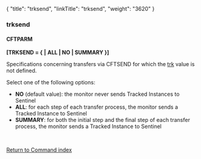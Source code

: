 {
    "title": "trksend",
    "linkTitle": "trksend",
    "weight": "3620"
}<span id="trksend"></span>

### trksend

#### **CFTPARM**

**\[TRKSEND = {**
**|** **ALL | NO | SUMMARY }\]**

Specifications concerning transfers via CFTSEND for which the [trk](../trk)
value is not defined.

Select one of the following options:

- **NO** <span style="font-style: normal;">(default value): the monitor never sends
    Tracked Instances to Sentinel</span>
- <span style="font-weight: bold;">ALL</span>: for each step of each transfer
    process, the monitor sends a Tracked Instance to Sentinel
- <span style="font-weight: bold;">SUMMARY</span>:
    for both the initial step and the final step of each transfer process,
    the monitor sends a Tracked Instance to Sentinel

 

[Return to Command index](../../)
